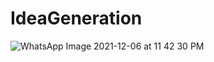 # IdeaGeneration


![WhatsApp Image 2021-12-06 at 11 42 30 PM](https://user-images.githubusercontent.com/92552475/145454975-fdd3a7ea-cb94-4f82-a259-c2e520cdf654.jpeg)
